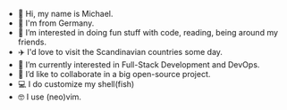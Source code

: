 - 👋 Hi, my name is Michael.
- 📌 I'm from Germany.
- 👀 I’m interested in doing fun stuff with code, reading, being around my friends.
- ✈️ I'd love to visit the Scandinavian countries some day.
- 🌱 I’m currently interested in Full-Stack Development and DevOps.
- 💞️ I’d like to collaborate in a big open-source project.
- 💻 I do customize my shell(fish)
- 🤓 I use (neo)vim.

<!---
m-krebs/m-krebs is a ✨ special ✨ repository because its `README.md` (this file) appears on your GitHub profile.
You can click the Preview link to take a look at your changes.
--->
